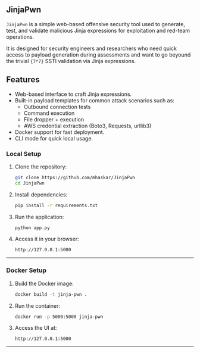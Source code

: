 ## JinjaPwn

`JinjaPwn` is a simple web-based offensive security tool used to generate, test, and validate malicious Jinja expressions for exploitation and red-team operations.


It is designed for security engineers and researchers who need quick access to payload generation during assessments and want to go beyound the trivial `{7*7}` SSTI validation via Jinja expressions.


## Features

- Web-based interface to craft Jinja expressions.
- Built-in payload templates for common attack scenarios such as:
  - Outbound connection tests
  - Command execution
  - File dropper + execution
  - AWS credential extraction (Boto3, Requests, urllib3)
- Docker support for fast deployment.
- CLI mode for quick local usage.


### Local Setup

1. Clone the repository:
   ```bash
   git clone https://github.com/mhaskar/JinjaPwn
   cd JinjaPwn
   ```

2. Install dependencies:
   ```bash
   pip install -r requirements.txt
   ```

3. Run the application:
   ```bash
   python app.py
   ```

4. Access it in your browser:
   ```
   http://127.0.0.1:5000
   ```

---

### Docker Setup

1. Build the Docker image:
   ```bash
   docker build -t jinja-pwn .
   ```

2. Run the container:
   ```bash
   docker run -p 5000:5000 jinja-pwn
   ```

3. Access the UI at:
   ```
   http://127.0.0.1:5000
   ```

---